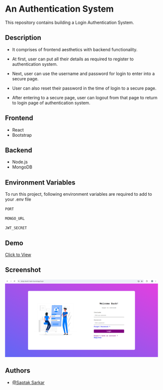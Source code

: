 # An Authentication System

This repository contains building a Login Authentication System.

## Description

-  It comprises of frontend aesthetics with backend functionality.

-  At first, user can put all their details as required to register to authentication system.

- Next, user can use the username and password for login to enter into a secure page.

- User can also reset their password in the time of login to a secure page.

- After entering to a secure page, user can logout from that page to return to login page of authentication system.


## Frontend

- React
- Bootstrap

## Backend

- Node.js
- MongoDB

## Environment Variables

To run this project, following environment variables are required to add to your .env file

`PORT`

`MONGO_URL`

`JWT_SECRET`

## Demo

[Click to View](oibsip-level-2-task-4.vercel.app)

## Screenshot

![App Screenshot](https://raw.githubusercontent.com/Saptak-2001/my_important_images/main/Level-2_Task-4.png)

## Authors

- [@Saptak Sarkar](https://github.com/Saptak-2001)
